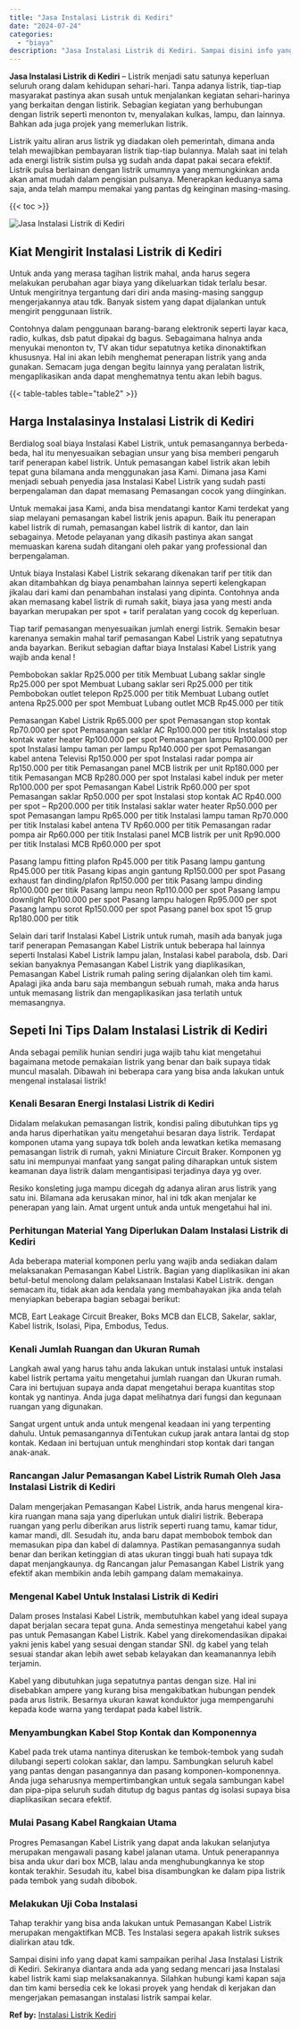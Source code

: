 ```yaml
---
title: "Jasa Instalasi Listrik di Kediri"
date: "2024-07-24"
categories: 
  - "biaya"
description: "Jasa Instalasi Listrik di Kediri. Sampai disini info yang dapat kami sampaikan perihal Jasa Instalasi Listrik di Kediri. Sekiranya diantara anda ada yang sed..."
---
```


**Jasa Instalasi Listrik di Kediri** – Listrik menjadi satu satunya keperluan seluruh orang dalam kehidupan sehari-hari. Tanpa adanya listrik, tiap-tiap masyarakat pastinya akan susah untuk menjalankan kegiatan sehari-harinya yang berkaitan dengan listirik. Sebagian kegiatan yang berhubungan dengan listrik seperti menonton tv, menyalakan kulkas, lampu, dan lainnya. Bahkan ada juga projek yang memerlukan listrik.

Listrik yaitu aliran arus listrik yg diadakan oleh pemerintah, dimana anda telah mewajibkan pembayaran listrik tiap-tiap bulannya. Malah saat ini telah ada energi listrik sistim pulsa yg sudah anda dapat pakai secara efektif. Listrik pulsa berlainan dengan listrik umumnya yang memungkinkan anda akan amat mudah dalam pengisian pulsanya. Menerapkan keduanya sama saja, anda telah mampu memakai yang pantas dg keinginan masing-masing.

{{< toc >}}

![Jasa Instalasi Listrik di Kediri](/images/instalasi-listrik-murah45.png)

## Kiat Mengirit Instalasi Listrik di Kediri

Untuk anda yang merasa tagihan listrik mahal, anda harus segera melakukan perubahan agar biaya yang dikeluarkan tidak terlalu besar. Untuk mengiritnya tergantung dari diri anda masing-masing sanggup mengerjakannya atau tdk. Banyak sistem yang dapat dijalankan untuk mengirit penggunaan listrik.

Contohnya dalam penggunaan barang-barang elektronik seperti layar kaca, radio, kulkas, dsb patut dipakai dg bagus. Sebagaimana halnya anda menyukai menonton tv, TV akan tidur sepatutnya ketika dinonaktifkan khususnya. Hal ini akan lebih menghemat penerapan listrik yang anda gunakan. Semacam juga dengan begitu lainnya yang peralatan listrik, mengaplikasikan anda dapat menghematnya tentu akan lebih bagus.

{{< table-tables table="table2" >}}

## Harga Instalasinya Instalasi Listrik di Kediri

Berdialog soal biaya Instalasi Kabel Listrik, untuk pemasangannya berbeda-beda, hal itu menyesuaikan sebagian unsur yang bisa memberi pengaruh tarif penerapan kabel listrik. Untuk pemasangan kabel listrik akan lebih tepat guna bilamana anda menggunakan jasa Kami. Dimana jasa Kami menjadi sebuah penyedia jasa Instalasi Kabel Listrik yang sudah pasti berpengalaman dan dapat memasang Pemasangan cocok yang diinginkan.

Untuk memakai jasa Kami, anda bisa mendatangi kantor Kami terdekat yang siap melayani pemasangan kabel listrik jenis apapun. Baik itu penerapan kabel listrik di rumah, pemasangan kabel listrik di kantor, dan lain sebagainya. Metode pelayanan yang dikasih pastinya akan sangat memuaskan karena sudah ditangani oleh pakar yang professional dan berpengalaman.

Untuk biaya Instalasi Kabel Listrik sekarang dikenakan tarif per titik dan akan ditambahkan dg biaya penambahan lainnya seperti kelengkapan jikalau dari kami dan penambahan instalasi yang dipinta. Contohnya anda akan memasang kabel listrik di rumah sakit, biaya jasa yang mesti anda bayarkan merupakan per spot + tarif peralatan yang cocok dg keperluan.

Tiap tarif pemasangan menyesuaikan jumlah energi listrik. Semakin besar karenanya semakin mahal tarif pemasangan Kabel Listrik yang sepatutnya anda bayarkan. Berikut sebagian daftar biaya Instalasi Kabel Listrik yang wajib anda kenal !

Pembobokan saklar Rp25.000 per titik Membuat Lubang saklar single Rp25.000 per spot Membuat Lubang saklar seri Rp25.000 per titik Pembobokan outlet telepon Rp25.000 per titik Membuat Lubang outlet antena Rp25.000 per spot Membuat Lubang outlet MCB Rp45.000 per titik

Pemasangan Kabel Listrik Rp65.000 per spot Pemasangan stop kontak Rp70.000 per spot Pemasangan saklar AC Rp100.000 per titik Instalasi stop kontak water heater Rp100.000 per spot Pemasangan lampu Rp100.000 per spot Instalasi lampu taman per lampu Rp140.000 per spot Pemasangan kabel antena Televisi Rp150.000 per spot Instalasi radar pompa air Rp150.000 per titik Pemasangan panel MCB listrik per unit Rp180.000 per titik Pemasangan MCB Rp280.000 per spot Instalasi kabel induk per meter Rp100.000 per spot Pemasangan Kabel Listrik Rp60.000 per spot Pemasangan saklar Rp50.000 per spot Instalasi stop kontak AC Rp40.000 per spot – Rp200.000 per titik Instalasi saklar water heater Rp50.000 per spot Pemasangan lampu Rp65.000 per titik Instalasi lampu taman Rp70.000 per titik Instalasi kabel antena TV Rp60.000 per titik Pemasangan radar pompa air Rp60.000 per titik Instalasi panel MCB listrik per unit Rp90.000 per titik Instalasi MCB Rp60.000 per spot

Pasang lampu fitting plafon Rp45.000 per titik Pasang lampu gantung Rp45.000 per titik Pasang kipas angin gantung Rp150.000 per spot Pasang exhaust fan dinding/plafon Rp150.000 per titik Pasang lampu dinding Rp100.000 per titik Pasang lampu neon Rp110.000 per spot Pasang lampu downlight Rp100.000 per spot Pasang lampu halogen Rp95.000 per spot Pasang lampu sorot Rp150.000 per spot Pasang panel box spot 15 grup Rp180.000 per titik

Selain dari tarif Instalasi Kabel Listrik untuk rumah, masih ada banyak juga tarif penerapan Pemasangan Kabel Listrik untuk beberapa hal lainnya seperti Instalasi Kabel Listrik lampu jalan, Instalasi kabel parabola, dsb. Dari sekian banyaknya Pemasangan Kabel Listrik yang diaplikasikan, Pemasangan Kabel Listrik rumah paling sering dijalankan oleh tim kami. Apalagi jika anda baru saja membangun sebuah rumah, maka anda harus untuk memasang listrik dan mengaplikasikan jasa terlatih untuk memasangnya.

## Sepeti Ini Tips Dalam Instalasi Listrik di Kediri


Anda sebagai pemilik hunian sendiri juga wajib tahu kiat mengetahui bagaimana metode pemakaian listrik yang benar dan baik supaya tidak muncul masalah. Dibawah ini beberapa cara yang bisa anda lakukan untuk mengenal instalasai listrik!

### Kenali Besaran Energi Instalasi Listrik di Kediri

Didalam melakukan pemasangan listrik, kondisi paling dibutuhkan tips yg anda harus diperhatikan yaitu mengetahui besaran daya listrik. Terdapat komponen utama yang supaya tdk boleh anda lewatkan ketika memasang pemasangan listrik di rumah, yakni Miniature Circuit Braker. Komponen yg satu ini mempunyai manfaat yang sangat paling diharapkan untuk sistem keamanan daya listrik dalam mengantisipasi terjadinya daya yg over.

Resiko konsleting juga mampu dicegah dg adanya aliran arus listrik yang satu ini. Bilamana ada kerusakan minor, hal ini tdk akan menjalar ke penerapan yang lain. Amat urgent untuk anda untuk mengetahui hal ini.

### Perhitungan Material Yang Diperlukan Dalam Instalasi Listrik di Kediri

Ada beberapa material komponen perlu yang wajib anda sediakan dalam melaksanakan Pemasangan Kabel Listrik. Bagian yang diaplikasikan ini akan betul-betul menolong dalam pelaksanaan Instalasi Kabel Listrik. dengan semacam itu, tidak akan ada kendala yang membahayakan jika anda telah menyiapkan beberapa bagian sebagai berikut:

MCB, Eart Leakage Circuit Breaker, Boks MCB dan ELCB, Sakelar, saklar, Kabel listrik, Isolasi, Pipa, Embodus, Tedus.

### Kenali Jumlah Ruangan dan Ukuran Rumah

Langkah awal yang harus tahu anda lakukan untuk instalasi untuk instalasi kabel listrik pertama yaitu mengetahui jumlah ruangan dan Ukuran rumah. Cara ini bertujuan supaya anda dapat mengetahui berapa kuantitas stop kontak yg nantinya. Anda juga dapat melihatnya dari fungsi dan kegunaan ruangan yang digunakan.

Sangat urgent untuk anda untuk mengenal keadaan ini yang terpenting dahulu. Untuk pemasangannya diTentukan cukup jarak antara lantai dg stop kontak. Kedaan ini bertujuan untuk menghindari stop kontak dari tangan anak-anak.

### Rancangan Jalur Pemasangan Kabel Listrik Rumah Oleh Jasa Instalasi Listrik di Kediri

Dalam mengerjakan Pemasangan Kabel Listrik, anda harus mengenal kira-kira ruangan mana saja yang diperlukan untuk dialiri listrik. Beberapa ruangan yang perlu diberikan arus listrik seperti ruang tamu, kamar tidur, kamar mandi, dll. Sesudah itu, anda baru dapat membobok tembok dan memasukan pipa dan kabel di dalamnya. Pastikan pemasangannya sudah benar dan berikan ketinggian di atas ukuran tinggi buah hati supaya tdk dapat menjangkaunya. dg Rancangan jalur Pemasangan Kabel Listrik yang efektif akan membikin anda lebih gampang dalam memakainya.

### Mengenal Kabel Untuk Instalasi Listrik di Kediri

Dalam proses Instalasi Kabel Listrik, membutuhkan kabel yang ideal supaya dapat berjalan secara tepat guna. Anda semestinya mengetahui kabel yang pas untuk Pemasangan Kabel Listrik. Kabel yang direkomendasikan dipakai yakni jenis kabel yang sesuai dengan standar SNI. dg kabel yang telah sesuai standar akan lebih awet sebab kelayakan dan keamanannya lebih terjamin.

Kabel yang dibutuhkan juga sepatutnya pantas dengan size. Hal ini disebabkan ampere yang kurang bisa mengakibatkan hubungan pendek pada arus listrik. Besarnya ukuran kawat konduktor juga mempengaruhi kepada kode warna yang terdapat pada kabel listrik.

### Menyambungkan Kabel Stop Kontak dan Komponennya

Kabel pada trek utama nantinya diteruskan ke tembok-tembok yang sudah dilubangi seperti colokan saklar, dan lampu. Sambungkan seluruh kabel yang pantas dengan pasangannya dan pasang komponen-komponennya. Anda juga seharusnya mempertimbangkan untuk segala sambungan kabel dan pipa-pipa seluruh sudah ditutup dg bagus pantas dg isolasi supaya bisa diaplikasikan secara efektif.

### Mulai Pasang Kabel Rangkaian Utama

Progres Pemasangan Kabel Listrik yang dapat anda lakukan selanjutya merupakan mengawali pasang kabel jalanan utama. Untuk penerapannya bisa anda ukur dari box MCB, lalau anda menghubungkannya ke stop kontak terakhir. Sesudah itu, kabel bisa disambungkan ke dalam pipa listrik pada tembok yang sudah dibobok.

### Melakukan Uji Coba Instalasi

Tahap terakhir yang bisa anda lakukan untuk Pemasangan Kabel Listrik merupakan mengaktifkan MCB. Tes Instalasi segera apakah listrik sukses dialirkan atau tdk.

Sampai disini info yang dapat kami sampaikan perihal Jasa Instalasi Listrik di Kediri. Sekiranya diantara anda ada yang sedang mencari jasa Instalasi kabel listrik kami siap melaksanakannya. Silahkan hubungi kami kapan saja dan tim kami bersedia cek ke lokasi proyek yang hendak di kerjakan dan mengerjakan pemasangan instalasi listrik sampai kelar.

**Ref by:** [Instalasi Listrik Kediri](https://id.wikipedia.org/wiki/Instalasi)
